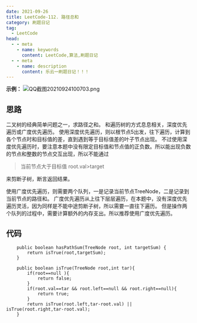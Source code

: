 ```yaml
---
date: 2021-09-26
title: LeetCode-112. 路径总和
category: 刷题日记
tag:
  - LeetCode
head:
  - - meta
    - name: keywords
      content: LeetCode,算法,刷题日记
  - - meta
    - name: description
      content: 乐云一刷题日记！！！
---
```

**示例：**
![QQ截图20210924100703.png](https://leyuna-blog-img.oss-cn-hangzhou.aliyuncs.com/image/2021-09-26/QQ截图20210924100703.png)
## 思路
二叉树的经典简单问题之一，求路径之和。
和遍历树的方式息息相关，深度优先遍历或广度优先遍历。
使用深度优先遍历，则以根节点5出发，往下遍历，计算到各个节点时和目标值的差，直到遇到等于目标值差的叶子节点出现。
不过使用深度优先遍历时，要注意本题中没有限定目标值和节点值的正负数。所以能出现负数的节点和整数的节点交互出现，所以不能通过 
> 当前节点大于目标值  root.val>target

来剪断子树，断言返回结果。

使用广度优先遍历，则需要两个队列，一是记录当前节点TreeNode，二是记录到当前节点的路径和。
广度优先遍历从上往下层层遍历，在本题中，没有深度优先遍历灵活，因为同样是不能中途剪断子树，所以需要一直往下遍历。
但是操作两个队列的过程中，需要计算额外的内存支出。所以推荐使用广度优先遍历。

## 代码
```
    public boolean hasPathSum(TreeNode root, int targetSum) {
        return isTrue(root,targetSum);
    }

    public boolean isTrue(TreeNode root,int tar){
        if(root==null ){
            return false;
        }
        if(root.val==tar && root.left==null && root.right==null){
            return true;
        }
        return isTrue(root.left,tar-root.val) || isTrue(root.right,tar-root.val);
    }
```
